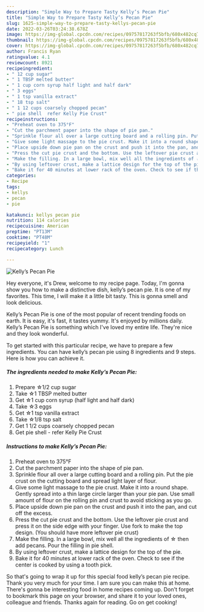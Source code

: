 ```yaml
---
description: "Simple Way to Prepare Tasty Kelly’s Pecan Pie"
title: "Simple Way to Prepare Tasty Kelly’s Pecan Pie"
slug: 1625-simple-way-to-prepare-tasty-kellys-pecan-pie
date: 2022-03-26T03:24:38.678Z
image: https://img-global.cpcdn.com/recipes/09757817263f5bfb/680x482cq70/kellys-pecan-pie-recipe-main-photo.jpg
thumbnail: https://img-global.cpcdn.com/recipes/09757817263f5bfb/680x482cq70/kellys-pecan-pie-recipe-main-photo.jpg
cover: https://img-global.cpcdn.com/recipes/09757817263f5bfb/680x482cq70/kellys-pecan-pie-recipe-main-photo.jpg
author: Francis Ryan
ratingvalue: 4.1
reviewcount: 8921
recipeingredient:
- " 12 cup sugar"
- " 1 TBSP melted butter"
- " 1 cup corn syrup half light and half dark"
- " 3 eggs"
- " 1 tsp vanilla extract"
- " 18 tsp salt"
- " 1 12 cups coarsely chopped pecan"
- " pie shell  refer Kelly Pie Crust"
recipeinstructions:
- "Preheat oven to 375°F"
- "Cut the parchment paper into the shape of pie pan."
- "Sprinkle flour all over a large cutting board and a rolling pin. Put the pie crust on the cutting board and spread light layer of flour."
- "Give some light massage to the pie crust. Make it into a round shape. Gently spread into a thin large circle larger than your pie pan. Use small amount of flour on the rolling pin and crust to avoid sticking as you go."
- "Place upside down pie pan on the crust and push it into the pan, and cut off the excess."
- "Press the cut pie crust and the bottom. Use the leftover pie crust and press it on the side edge with your finger. Use fork to make the top design. (You should have more leftover pie crust)"
- "Make the filling. In a large bowl, mix well all the ingredients of ☆ then add pecans. Pour the filling in pie shell."
- "By using leftover crust, make a lattice design for the top of the pie."
- "Bake it for 40 minutes at lower rack of the oven. Check to see if the center is cooked by using a tooth pick."
categories:
- Recipe
tags:
- kellys
- pecan
- pie

katakunci: kellys pecan pie 
nutrition: 114 calories
recipecuisine: American
preptime: "PT13M"
cooktime: "PT48M"
recipeyield: "1"
recipecategory: Lunch

---
```



![Kelly’s Pecan Pie](https://img-global.cpcdn.com/recipes/09757817263f5bfb/680x482cq70/kellys-pecan-pie-recipe-main-photo.jpg)

Hey everyone, it's Drew, welcome to my recipe page. Today, I'm gonna show you how to make a distinctive dish, kelly’s pecan pie. It is one of my favorites. This time, I will make it a little bit tasty. This is gonna smell and look delicious.

Kelly’s Pecan Pie is one of the most popular of recent trending foods on earth. It is easy, it's fast, it tastes yummy. It's enjoyed by millions daily. Kelly’s Pecan Pie is something which I've loved my entire life. They're nice and they look wonderful.




To get started with this particular recipe, we have to prepare a few ingredients. You can have kelly’s pecan pie using 8 ingredients and 9 steps. Here is how you can achieve it.

<!--inarticleads1-->

##### The ingredients needed to make Kelly’s Pecan Pie:

1. Prepare  ☆1/2 cup sugar
1. Take  ☆1 TBSP melted butter
1. Get  ☆1 cup corn syrup (half light and half dark)
1. Take  ☆3 eggs
1. Get  ☆1 tsp vanilla extract
1. Take  ☆1/8 tsp salt
1. Get  1 1/2 cups coarsely chopped pecan
1. Get  pie shell - refer Kelly Pie Crust




<!--inarticleads2-->

##### Instructions to make Kelly’s Pecan Pie:

1. Preheat oven to 375°F
1. Cut the parchment paper into the shape of pie pan.
1. Sprinkle flour all over a large cutting board and a rolling pin. Put the pie crust on the cutting board and spread light layer of flour.
1. Give some light massage to the pie crust. Make it into a round shape. Gently spread into a thin large circle larger than your pie pan. Use small amount of flour on the rolling pin and crust to avoid sticking as you go.
1. Place upside down pie pan on the crust and push it into the pan, and cut off the excess.
1. Press the cut pie crust and the bottom. Use the leftover pie crust and press it on the side edge with your finger. Use fork to make the top design. (You should have more leftover pie crust)
1. Make the filling. In a large bowl, mix well all the ingredients of ☆ then add pecans. Pour the filling in pie shell.
1. By using leftover crust, make a lattice design for the top of the pie.
1. Bake it for 40 minutes at lower rack of the oven. Check to see if the center is cooked by using a tooth pick.




So that's going to wrap it up for this special food kelly’s pecan pie recipe. Thank you very much for your time. I am sure you can make this at home. There's gonna be interesting food in home recipes coming up. Don't forget to bookmark this page on your browser, and share it to your loved ones, colleague and friends. Thanks again for reading. Go on get cooking!
